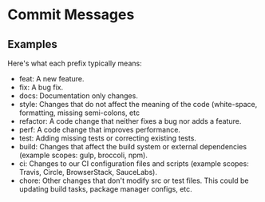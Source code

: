 # Commit Messages

## Examples

Here's what each prefix typically means:

- feat: A new feature.
- fix: A bug fix.
- docs: Documentation only changes.
- style: Changes that do not affect the meaning of the code (white-space, formatting, missing semi-colons, etc
- refactor: A code change that neither fixes a bug nor adds a feature.
- perf: A code change that improves performance.
- test: Adding missing tests or correcting existing tests.
- build: Changes that affect the build system or external dependencies (example scopes: gulp, broccoli, npm).
- ci: Changes to our CI configuration files and scripts (example scopes: Travis, Circle, BrowserStack, SauceLabs).
- chore: Other changes that don't modify src or test files. This could be updating build tasks, package manager configs, etc.
